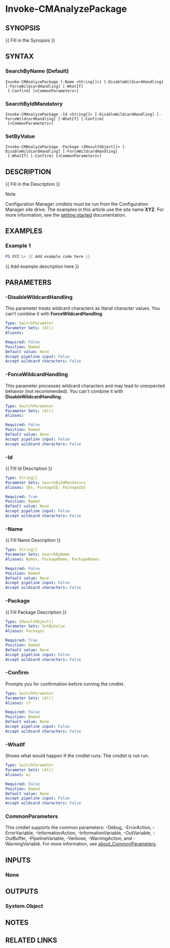 ﻿---
external help file: AdminUI.PS.AppModel.dll-Help.xml
Module Name: ConfigurationManager
online version:
schema: 2.0.0
---

# Invoke-CMAnalyzePackage

## SYNOPSIS
{{ Fill in the Synopsis }}

## SYNTAX

### SearchByName (Default)
```
Invoke-CMAnalyzePackage [-Name <String[]>] [-DisableWildcardHandling] [-ForceWildcardHandling] [-WhatIf]
 [-Confirm] [<CommonParameters>]
```

### SearchByIdMandatory
```
Invoke-CMAnalyzePackage -Id <String[]> [-DisableWildcardHandling] [-ForceWildcardHandling] [-WhatIf] [-Confirm]
 [<CommonParameters>]
```

### SetByValue
```
Invoke-CMAnalyzePackage -Package <IResultObject[]> [-DisableWildcardHandling] [-ForceWildcardHandling]
 [-WhatIf] [-Confirm] [<CommonParameters>]
```

## DESCRIPTION
{{ Fill in the Description }}

> [!NOTE]
> Configuration Manager cmdlets must be run from the Configuration Manager site drive.
> The examples in this article use the site name **XYZ**. For more information, see the
> [getting started](/powershell/sccm/overview) documentation.

## EXAMPLES

### Example 1
```powershell
PS XYZ:\> {{ Add example code here }}
```

{{ Add example description here }}

## PARAMETERS

### -DisableWildcardHandling
This parameter treats wildcard characters as literal character values. You can't combine it with **ForceWildcardHandling**.

```yaml
Type: SwitchParameter
Parameter Sets: (All)
Aliases:

Required: False
Position: Named
Default value: None
Accept pipeline input: False
Accept wildcard characters: False
```

### -ForceWildcardHandling
This parameter processes wildcard characters and may lead to unexpected behavior (not recommended). You can't combine it with **DisableWildcardHandling**.

```yaml
Type: SwitchParameter
Parameter Sets: (All)
Aliases:

Required: False
Position: Named
Default value: None
Accept pipeline input: False
Accept wildcard characters: False
```

### -Id
{{ Fill Id Description }}

```yaml
Type: String[]
Parameter Sets: SearchByIdMandatory
Aliases: IDs, PackageID, PackageIDs

Required: True
Position: Named
Default value: None
Accept pipeline input: False
Accept wildcard characters: False
```

### -Name
{{ Fill Name Description }}

```yaml
Type: String[]
Parameter Sets: SearchByName
Aliases: Names, PackageName, PackageNames

Required: False
Position: Named
Default value: None
Accept pipeline input: False
Accept wildcard characters: False
```

### -Package
{{ Fill Package Description }}

```yaml
Type: IResultObject[]
Parameter Sets: SetByValue
Aliases: Packages

Required: True
Position: Named
Default value: None
Accept pipeline input: False
Accept wildcard characters: False
```

### -Confirm
Prompts you for confirmation before running the cmdlet.

```yaml
Type: SwitchParameter
Parameter Sets: (All)
Aliases: cf

Required: False
Position: Named
Default value: None
Accept pipeline input: False
Accept wildcard characters: False
```

### -WhatIf
Shows what would happen if the cmdlet runs.
The cmdlet is not run.

```yaml
Type: SwitchParameter
Parameter Sets: (All)
Aliases: wi

Required: False
Position: Named
Default value: None
Accept pipeline input: False
Accept wildcard characters: False
```

### CommonParameters
This cmdlet supports the common parameters: -Debug, -ErrorAction, -ErrorVariable, -InformationAction, -InformationVariable, -OutVariable, -OutBuffer, -PipelineVariable, -Verbose, -WarningAction, and -WarningVariable. For more information, see [about_CommonParameters](http://go.microsoft.com/fwlink/?LinkID=113216).

## INPUTS

### None

## OUTPUTS

### System.Object
## NOTES

## RELATED LINKS
